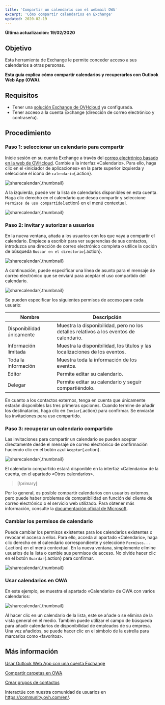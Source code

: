 ```yaml
---
title: 'Compartir un calendario con el webmail OWA'
excerpt: 'Cómo compartir calendarios en Exchange'
updated: 2020-02-19
---
```


**Última actualización: 19/02/2020**

## Objetivo

Esta herramienta de Exchange le permite conceder acceso a sus calendarios a otras personas.

**Esta guía explica cómo compartir calendarios y recuperarlos con Outlook Web App (OWA).**


## Requisitos

- Tener una [solución Exchange de OVHcloud](https://www.ovhcloud.com/es/emails/hosted-exchange/) ya configurada.
- Tener acceso a la cuenta Exchange (dirección de correo electrónico y contraseña).


## Procedimiento


### Paso 1: seleccionar un calendario para compartir

Inicie sesión en su cuenta Exchange a través del [correo electrónico basado en la web de OVHcloud](https://www.ovh.com/world/es/mail). Cambie a la interfaz «Calendario». Para ello, haga clic en el «iniciador de aplicaciones» en la parte superior izquierda y seleccione el icono de `calendario`{.action}.

![sharecalendar](images/exchange-calendars-step1.png){.thumbnail}

A la izquierda, puede ver la lista de calendarios disponibles en esta cuenta. Haga clic derecho en el calendario que desea compartir y seleccione `Permisos de uso compartido`{.action} en el menú contextual.

![sharecalendar](images/exchange-calendars-step2.png){.thumbnail}


### Paso 2: invitar y autorizar a usuarios

En la nueva ventana, añada a los usuarios con los que vaya a compartir el calendario. Empiece a escribir para ver sugerencias de sus contactos, introduzca una dirección de correo electrónico completa o utilice la opción de búsqueda `Buscar en el directorio`{.action}. 

![sharecalendar](images/exchange-calendars-step3.png){.thumbnail}

A continuación, puede especificar una línea de asunto para el mensaje de correo electrónico que se enviará para aceptar el uso compartido del calendario.

![sharecalendar](images/exchange-calendars-step4.png){.thumbnail}

Se pueden especificar los siguientes permisos de acceso para cada usuario:

|Nombre|Descripción|
|---|---|
|Disponibilidad únicamente|Muestra la disponibilidad, pero no los detalles relativos a los eventos de calendario.|
|Información limitada|Muestra la disponibilidad, los títulos y las localizaciones de los eventos.|
|Toda la información|Muestra toda la información de los eventos.|
|Editor|Permite editar su calendario.|
|Delegar|Permite editar su calendario y seguir compartiéndolo.|

En cuanto a los contactos externos, tenga en cuenta que únicamente estarán disponibles las tres primeras opciones. Cuando termine de añadir los destinatarios, haga clic en `Enviar`{.action} para confirmar. Se enviarán las invitaciones para uso compartido.


### Paso 3: recuperar un calendario compartido

Las invitaciones para compartir un calendario se pueden aceptar directamente desde el mensaje de correo electrónico de confirmación haciendo clic en el botón azul `Aceptar`{.action}.

![sharecalendar](images/exchange-calendars-step5.png){.thumbnail}

El calendario compartido estará disponible en la interfaz «Calendario» de la cuenta, en el apartado «Otros calendarios».

> [!primary]
>
Por lo general, es posible compartir calendarios con usuarios externos, pero puede haber problemas de compatibilidad en función del cliente de correo electrónico o el servicio web utilizado. Para obtener más información, consulte la [documentación oficial de Microsoft](http://go.microsoft.com/fwlink/?LinkId=57561).
>


### Cambiar los permisos de calendario

Puede cambiar los permisos existentes para los calendarios existentes o revocar el acceso a ellos. Para ello, acceda al apartado «Calendario», haga clic derecho en el calendario correspondiente y seleccione `Permisos...`{.action} en el menú contextual. En la nueva ventana, simplemente elimine usuarios de la lista o cambie sus permisos de acceso. No olvide hacer clic en el botón `Guardar`{.action} para confirmar.

![sharecalendar](images/exchange-calendars-step6.png){.thumbnail}


### Usar calendarios en OWA

En este ejemplo, se muestra el apartado «Calendario» de OWA con varios calendarios:

![sharecalendar](images/exchange-calendars-step7.png){.thumbnail}

Al hacer clic en un calendario de la lista, este se añade o se elimina de la vista general en el medio. También puede utilizar el campo de búsqueda para añadir calendarios de disponibilidad de empleados de su empresa. Una vez añadidos, se puede hacer clic en el símbolo de la estrella para marcarlos como «favoritos».


## Más información

[Usar Outlook Web App con una cuenta Exchange](/us/es/microsoft-collaborative-solutions/exchange_2016_guia_de_uso_de_outlook_web_app/)

[Compartir carpetas en OWA](/pages/web/microsoft-collaborative-solutions/owa_directory_sharing)

[Crear grupos de contactos](/pages/web/microsoft-collaborative-solutions/feature_groups)


Interactúe con nuestra comunidad de usuarios en <https://community.ovh.com/en/>.
